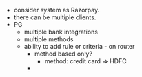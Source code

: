 * consider system as Razorpay.
* there can be multiple clients.
* PG
    * multiple bank integrations
    * multiple methods
    * ability to add rule or criteria - on router
        * method based only?
            * method: credit card => HDFC
        * 
